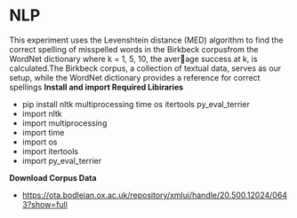 # NLP
This experiment uses the Levenshtein distance (MED) algorithm
to find the correct spelling of misspelled words in the Birkbeck
corpusfrom the WordNet dictionary where k = 1, 5, 10, the average success at k, is calculated.The Birkbeck corpus, a collection
of textual data, serves as our setup, while the WordNet dictionary
provides a reference for correct spellings
**Install and import Required Libiraries**
  * pip install nltk multiprocessing time os itertools py_eval_terrier
  * import nltk 
  * import multiprocessing 
  * import time 
  * import os 
  * import itertools 
  * import py_eval_terrier

**Download Corpus Data**
  - https://ota.bodleian.ox.ac.uk/repository/xmlui/handle/20.500.12024/0643?show=full





